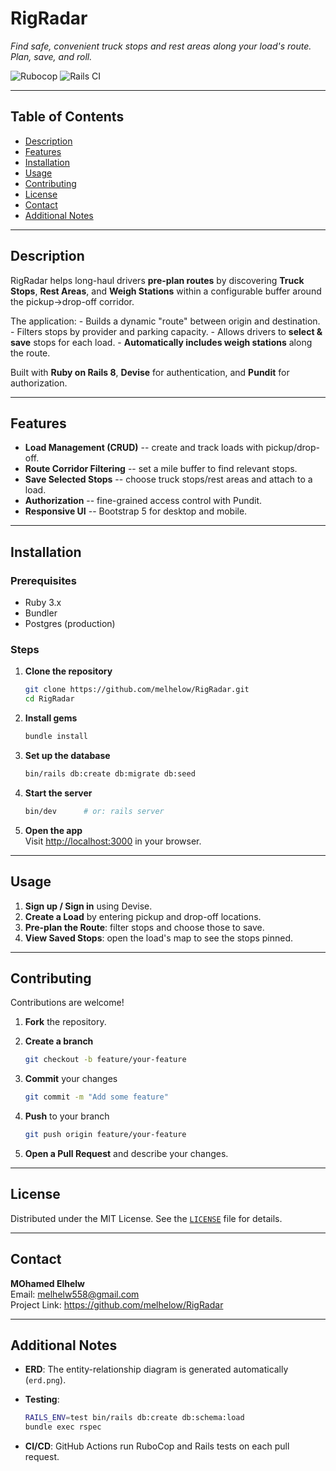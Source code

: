 # RigRadar

*Find safe, convenient truck stops and rest areas along your load's
route. Plan, save, and roll.*

![Rubocop](https://github.com/melhelow/RigRadar/actions/workflows/rubocop.yml/badge.svg?branch=main)
![Rails
CI](https://github.com/melhelow/RigRadar/actions/workflows/rails.yml/badge.svg?branch=main)

------------------------------------------------------------------------

## Table of Contents

-   [Description](#description)
-   [Features](#features)
-   [Installation](#installation)
-   [Usage](#usage)
-   [Contributing](#contributing)
-   [License](#license)
-   [Contact](#contact)
-   [Additional Notes](#additional-notes)

------------------------------------------------------------------------

## Description

RigRadar helps long-haul drivers **pre-plan routes** by discovering
**Truck Stops**, **Rest Areas**, and **Weigh Stations** within a
configurable buffer around the pickup→drop-off corridor.

The application: - Builds a dynamic "route" between origin and
destination. - Filters stops by provider and parking capacity. - Allows
drivers to **select & save** stops for each load. - **Automatically
includes weigh stations** along the route.

Built with **Ruby on Rails 8**, **Devise** for authentication, and
**Pundit** for authorization.

------------------------------------------------------------------------

## Features

-   **Load Management (CRUD)** -- create and track loads with
    pickup/drop-off.
-   **Route Corridor Filtering** -- set a mile buffer to find relevant
    stops.
-   **Save Selected Stops** -- choose truck stops/rest areas and attach
    to a load.
-   **Authorization** -- fine-grained access control with Pundit.
-   **Responsive UI** -- Bootstrap 5 for desktop and mobile.

------------------------------------------------------------------------

## Installation

### Prerequisites

-   Ruby 3.x
-   Bundler
-   Postgres (production)

### Steps

1.  **Clone the repository**

    ``` bash
    git clone https://github.com/melhelow/RigRadar.git
    cd RigRadar
    ```

2.  **Install gems**

    ``` bash
    bundle install
    ```

3.  **Set up the database**

    ``` bash
    bin/rails db:create db:migrate db:seed
    ```

4.  **Start the server**

    ``` bash
    bin/dev      # or: rails server
    ```

5.  **Open the app**\
    Visit <http://localhost:3000> in your browser.

------------------------------------------------------------------------

## Usage

1.  **Sign up / Sign in** using Devise.
2.  **Create a Load** by entering pickup and drop-off locations.
3.  **Pre-plan the Route**: filter stops and choose those to save.
4.  **View Saved Stops**: open the load's map to see the stops pinned.

------------------------------------------------------------------------

## Contributing

Contributions are welcome!

1.  **Fork** the repository.

2.  **Create a branch**

    ``` bash
    git checkout -b feature/your-feature
    ```

3.  **Commit** your changes

    ``` bash
    git commit -m "Add some feature"
    ```

4.  **Push** to your branch

    ``` bash
    git push origin feature/your-feature
    ```

5.  **Open a Pull Request** and describe your changes.

------------------------------------------------------------------------

## License

Distributed under the MIT License. See the [`LICENSE`](LICENSE.txt) file
for details.

------------------------------------------------------------------------

## Contact

**MOhamed Elhelw**\
Email: <melhelw558@gmail.com>\
Project Link: <https://github.com/melhelow/RigRadar>

------------------------------------------------------------------------

## Additional Notes

-   **ERD**: The entity-relationship diagram is generated automatically
    (`erd.png`).

-   **Testing**:

    ``` bash
    RAILS_ENV=test bin/rails db:create db:schema:load
    bundle exec rspec
    ```

-   **CI/CD**: GitHub Actions run RuboCop and Rails tests on each pull
    request.
